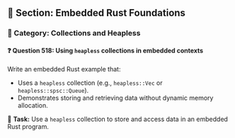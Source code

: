 ## 📘 Section: Embedded Rust Foundations  
### 🔹 Category: Collections and Heapless  
#### ❓ Question 518: Using `heapless` collections in embedded contexts

Write an embedded Rust example that:

- Uses a `heapless` collection (e.g., `heapless::Vec` or `heapless::spsc::Queue`).
- Demonstrates storing and retrieving data without dynamic memory allocation.

🔧 **Task:** Use a `heapless` collection to store and access data in an embedded Rust program.

